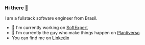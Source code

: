 ### Hi there 👋

I am a fullstack software engineer from Brasil. 

- 🔭 I'm currently working on [SoftExpert](https://www.softexpert.com/)
- 🌱 I’m currently the guy who make things happen on [Plantiverso](https://github.com/plantiverso/)
- You can find me on [Linkedin](https://www.linkedin.com/in/lucas-kauer-b23535163/)

<!--
**lkauer/lkauer** is a ✨ _special_ ✨ repository because its `README.md` (this file) appears on your GitHub profile.

Here are some ideas to get you started:

- 🔭 I’m currently working on ...
- 🌱 I’m currently learning ...
- 👯 I’m looking to collaborate on ...
- 🤔 I’m looking for help with ...
- 💬 Ask me about ...
- 📫 How to reach me: ...
- 😄 Pronouns: ...
- ⚡ Fun fact: ...
-->
